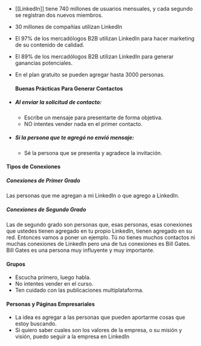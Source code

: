 - [[LinkedIn]] tiene 740 millones de usuarios mensuales, y cada segundo se registran dos nuevos miembros.
- 30 millones de compañías utilizan LinkedIn
- El 97% de los mercadólogos B2B utilizan LinkedIn para hacer marketing de su contenido de calidad.
- El 89% de los mercadólogos B2B utilizan LinkedIn para generar ganancias potenciales.
- En el plan gratuito se pueden agregar hasta 3000 personas.
  
  #### **Buenas Prácticas Para Generar Contactos**

- ##### Al enviar la solicitud de contacto:
	- Escribe un mensaje para presentarte de forma objetiva.
	- NO intentes vender nada en el primer contacto.

- ##### Si la persona que te agregó no envió mensaje:
	- Sé la persona que se presenta y agradece la invitación.

#### **Tipos de Conexiones**
##### **Conexiones de Primer Grado**
Las personas que me agregan a mi LinkedIn o que agrego a LinkedIn.

##### **Conexiones de Segundo Grado**
Las de segundo grado son personas que, esas personas, esas conexiones que ustedes tienen agregado en tu propio LinkedIn, tienen agregado en su red. Entonces vamos a poner un ejemplo. Tú no tienes muchos contactos ni muchas conexiones de LinkedIn pero una de tus conexiones es Bill Gates. Bill Gates es una persona muy influyente y muy importante.

#### **Grupos**

- Escucha primero, luego habla.
- No intentes vender en el curso.
- Ten cuidado con las publicaciones multiplataforma.

#### **Personas y Páginas Empresariales**

- La idea es agregar a las personas que pueden aportarme cosas que estoy buscando.
- Si quiero saber cuales son los valores de la empresa, o su misión y visión, puedo seguir a la empresa en LinkedIn